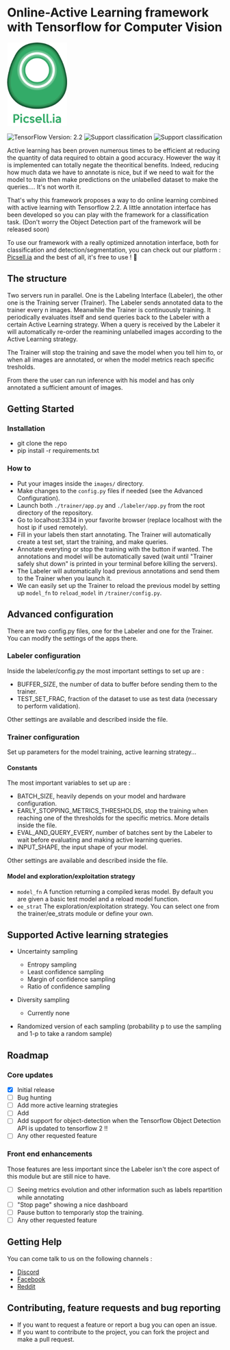 # Online-Active Learning framework with Tensorflow for Computer Vision
<p>
    <img src="Picsellia.png" width=140 height=195>
</p>

![TensorFlow Version: 2.2](https://img.shields.io/badge/Tensorflow%20Version-2.2-brightgreen)
![Support classification](https://img.shields.io/badge/Task-Classification-brightgreen)
![Support classification](https://img.shields.io/badge/Task-Object%20Detection-critical)

Active learning has been proven numerous times to be efficient at reducing the quantity of data required to obtain a good accuracy. However the way it is implemented can totally negate the theoritical benefits. Indeed, reducing how much data we have to annotate is nice, but if we need to wait for the model to train then make predictions on the unlabelled dataset to make the queries.... It's not worth it.

That's why this framework proposes a way to do online learning combined with active learning with Tensorflow 2.2.
A little annotation interface has been developed so you can play with the framework for a classification task. (Don't worry the Object Detection part of the framework will be released soon)

To use our framework with a really optimized annotation interface, both for classification and detection/segmentation, you can check out our platform : [Picsell.ia](https://bit.ly/3g24i5n) and the best of all, it's free to use ! 🚀

## The structure
Two servers run in parallel. One is the Labeling Interface (Labeler), the other one is the Training server (Trainer).
The Labeler sends annotated data to the trainer every n images.
Meanwhile the Trainer is continuously training. It periodically evaluates itself and send queries back to the Labeler with a certain Active Learning strategy.
When a query is received by the Labeler it will automatically re-order the reamining unlabelled images according to the Active Learning strategy.

The Trainer will stop the training and save the model when you tell him to, or when all images are annotated, or when the model metrics reach specific tresholds.

From there the user can run inference with his model and has only annotated a sufficient amount of images.


## Getting Started

### Installation
- git clone the repo
- pip install -r requirements.txt


### How to
- Put your images inside the ``images/`` directory.
- Make changes to the ``config.py`` files if needed (see the Advanced Configuration).
- Launch both ``./trainer/app.py`` and ``./labeler/app.py`` from the root directory of the repository.
- Go to localhost:3334 in your favorite browser (replace localhost with the host ip if used remotely).
- Fill in your labels then start annotating. The Trainer will automatically create a test set, start the training, and make queries.
- Annotate everyting or stop the training with the button if wanted. The annotations and model will be automatically saved (wait until "Trainer safely shut down" is printed in your terminal before killing the servers).
- The Labeler will automatically load previous annotations and send them to the Trainer when you launch it.
- We can easily set up the Trainer to reload the previous model by setting up ``model_fn`` to ``reload_model`` in ``/trainer/config.py``.

## Advanced configuration

There are two config.py files, one for the Labeler and one for the Trainer. You can modify the settings of the apps there.

### Labeler configuration
Inside the labeler/config.py the most important settings to set up are :
- BUFFER_SIZE, the number of data to buffer before sending them to the trainer.
- TEST_SET_FRAC, fraction of the dataset to use as test data (necessary to perform validation).

Other settings are available and described inside the file.

### Trainer configuration
Set up parameters for the model training, active learning strategy...
#### Constants
The most important variables to set up are :
- BATCH_SIZE, heavily depends on your model and hardware configuration.
- EARLY_STOPPING_METRICS_THRESHOLDS, stop the training when reaching one of the thresholds for the specific metrics. More details inside the file.
- EVAL_AND_QUERY_EVERY, number of batches sent by the Labeler to wait before evaluating and making active learning queries.
- INPUT_SHAPE, the input shape of your model.

Other settings are available and described inside the file.

#### Model and exploration/exploitation strategy
- ``model_fn`` A function returning a compiled keras model. By default you are given a basic test model and a reload model function.
- ``ee_strat`` The exploration/exploitation strategy. You can select one from the trainer/ee_strats module or define your own.


## Supported Active learning strategies

* Uncertainty sampling
    - Entropy sampling
    - Least confidence sampling
    - Margin of confidence sampling
    - Ratio of confidence sampling

* Diversity sampling
    - Currently none

* Randomized version of each sampling (probability p to use the sampling and 1-p to take a random sample)

## Roadmap

### Core updates
- [x] Initial release
- [ ] Bug hunting
- [ ] Add more active learning strategies 
- [ ] Add 
- [ ] Add support for object-detection when the Tensorflow Object Detection API is updated to tensorflow 2 !!
- [ ] Any other requested feature

### Front end enhancements
Those features are less important since the Labeler isn't the core aspect of this module but are still nice to have.
- [ ] Seeing metrics evolution and other information such as labels repartition while annotating
- [ ] "Stop page" showing a nice dashboard
- [ ] Pause button to temporarly stop the training.
- [ ] Any other requested feature

## Getting Help

You can come talk to us on the following channels :
- [Discord](https://discord.gg/fY5cjvJ)
- [Facebook](https://www.facebook.com/Picsellia-397087527546284)
- [Reddit](https://www.reddit.com/r/picsellia/)

## Contributing, feature requests and bug reporting
- If you want to request a feature or report a bug you can open an issue.
- If you want to contribute to the project, you can fork the project and make a pull request.
